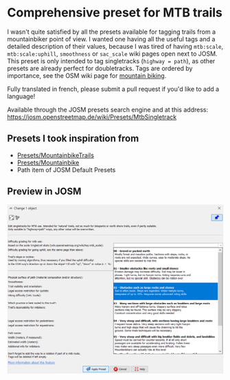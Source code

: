 # Comprehensive preset for MTB trails

I wasn't quite satisfied by all the presets available for tagging trails from a mountainbiker point of view. I wanted one having all the useful tags and a detailed description of their values, because I was tired of having `mtb:scale`, `mtb:scale:uphill`, `smoothness` or `sac_scale` wiki pages open next to JOSM. This preset is only intended to tag singletracks (`highway = path`), as other presets are already perfect for doubletracks.
Tags are ordered by importance, see the OSM wiki page for [mountain biking](https://wiki.openstreetmap.org/wiki/Mountain_biking).

Fully translated in french, please submit a pull request if you'd like to add a language!

Available through the JOSM presets search engine and at this address: https://josm.openstreetmap.de/wiki/Presets/MtbSingletrack

## Presets I took inspiration from

* [Presets/MountainbikeTrails](https://josm.openstreetmap.de/wiki/Presets/MountainbikeTrails)
* [Presets/Mountainbike](https://josm.openstreetmap.de/wiki/Presets/Mountainbike)
* Path item of JOSM Default Presets

## Preview in JOSM

![Preset's preview](./screenshot_josm.png "Preset's preview")